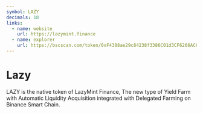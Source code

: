 ```yaml
---
symbol: LAZY
decimals: 18
links:
  - name: website
    url: https://lazymint.finance
  - name: explorer
    url: https://bscscan.com/token/0xF4308ae29c84238f3386C01d3CF6266AC6939ADE
---
```


# Lazy

LAZY is the native token of LazyMint Finance, The new type of Yield Farm with Automatic Liquidity Acquisition integrated with Delegated Farming on Binance Smart Chain.
